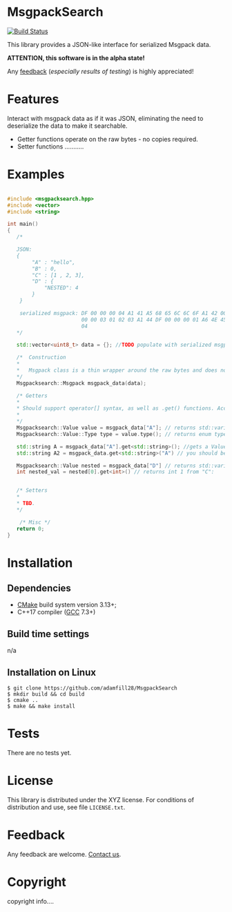MsgpackSearch
====================================
[![Build Status](https://travis-ci.com/adamfillion/MsgpackSearch.svg?token=W9zuzwEoz6cKPPLYczY3&branch=master)](https://travis-ci.com/adamfillion/MsgpackSearch)

This library provides a JSON-like interface for serialized Msgpack data.

**ATTENTION, this software is in the alpha state!**

Any [feedback][mail] (*especially results of testing*) is highly appreciated!

Features
========

Interact with msgpack data as if it was JSON, eliminating the need to deserialize the data to make it searchable.

- Getter functions operate on the raw bytes - no copies required.
- Setter functions ...........

Examples
=======

```cpp

#include <msgpacksearch.hpp>
#include <vector>
#include <string>

int main()
{
   /* 

   JSON: 
   {
        "A" : "hello",
        "B" : 0,
        "C" : [1 , 2, 3],
        "D" : {
            "NESTED": 4
        }
    }

    serialized msgpack: DF 00 00 00 04 A1 41 A5 68 65 6C 6C 6F A1 42 00 A1 43 DD 00 
                        00 00 03 01 02 03 A1 44 DF 00 00 00 01 A6 4E 45 53 54 45 44 
                        04
   */

   std::vector<uint8_t> data = {}; //TODO populate with serialized msgpack

   /*  Construction
   * 
   *   Msgpack class is a thin wrapper around the raw bytes and does not require ownership.
   */
   Msgpacksearch::Msgpack msgpack_data(data); 

   /* Getters
   * 
   * Should support operator[] syntax, as well as .get() functions. Access errors should be handled via throws (in the case of []) or null returns (in the case of .get())
   * 
   */
   Msgpacksearch::Value value = msgpack_data["A"]; // returns std::variant with current alternative type 'std::string' and value "hello"
   Msgpacksearch::Value::Type type = value.type(); // returns enum type Mspacksearch::Value::Type::String via std::variant<Types...> index

   std::string A = msgpack_data["A"].get<std::string>(); //gets a Value type (which is a wrapper around std::variant), then using accesses the std::string alternative type.
   std::string A2 = msgpack_data.get<std::string>("A") // you should be rewarded for knowing the data type beforehand.

   Msgpacksearch::Value nested = msgpack_data["D"] // returns std::variant with current alternative type 'Msgpacksearch::Value' and value msgpack([1, 2, 3]).. (should this return an Array type)
   int nested_val = nested[0].get<int>() // returns int 1 from "C": 


   /* Setters
   *
   * TBD.
   */

    /* Misc */   
   return 0;
}
```

Installation 
==========================

Dependencies
------------

- [CMake] build system version 3.13+;
- C++17 compiler ([GCC] 7.3+)

Build time settings
-------------------

n/a

Installation on Linux
---------------------

    $ git clone https://github.com/adamfill28/MsgpackSearch
    $ mkdir build && cd build
    $ cmake ..
    $ make && make install


Tests 
==========================

There are no tests yet.

License
=======

This library is distributed under the XYZ license. For conditions of distribution and use,
see file `LICENSE.txt`.

Feedback
========

Any feedback are welcome. [Contact us][mail].

Copyright
=========

copyright info....

[mail]: mailto:fake@gmail.com

[CMake]: https://cmake.org/
[GCC]: https://gcc.gnu.org/

